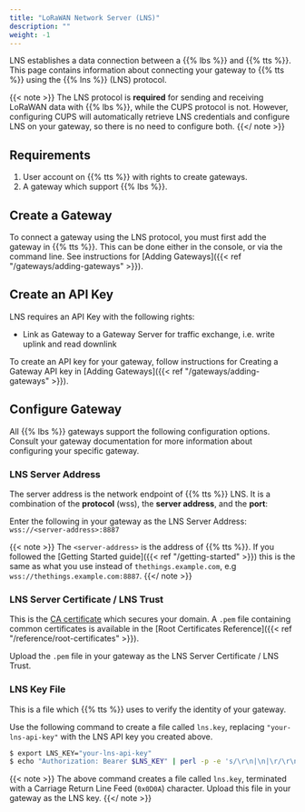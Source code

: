 ```yaml
---
title: "LoRaWAN Network Server (LNS)"
description: ""
weight: -1
---
```


LNS establishes a data connection between a {{% lbs %}} and {{% tts %}}. This page contains information about connecting your gateway to {{% tts %}} using the {{% lns %}} (LNS) protocol.

<!--more-->

{{< note >}} The LNS protocol is **required** for sending and receiving LoRaWAN data with {{% lbs %}}, while the CUPS protocol is not. However, configuring CUPS will automatically retrieve LNS credentials and configure LNS on your gateway, so there is no need to configure both. {{</ note >}}

## Requirements

1. User account on {{% tts %}} with rights to create gateways.
2. A gateway which support {{% lbs %}}.

## Create a Gateway

To connect a gateway using the LNS protocol, you must first add the gateway in {{% tts %}}. This can be done either in the console, or via the command line. See instructions for [Adding Gateways]({{< ref "/gateways/adding-gateways" >}}). 

## Create an API Key

LNS requires an API Key with the following rights:
- Link as Gateway to a Gateway Server for traffic exchange, i.e. write uplink and read downlink

To create an API key for your gateway, follow instructions for Creating a Gateway API key in [Adding Gateways]({{< ref "/gateways/adding-gateways" >}}).

## Configure Gateway

All {{% lbs %}} gateways support the following configuration options. Consult your gateway documentation for more information about configuring your specific gateway. 

### LNS Server Address

The server address is the network endpoint of {{% tts %}} LNS. It is a combination of the **protocol** (wss), the **server address**, and the **port**:

Enter the following in your gateway as the LNS Server Address: `wss://<server-address>:8887`

{{< note >}} The `<server-address>` is the address of {{% tts %}}. If you followed the [Getting Started guide]({{< ref "/getting-started" >}}) this is the same as what you use instead of `thethings.example.com`, e.g `wss://thethings.example.com:8887`. {{</ note >}}

### LNS Server Certificate / LNS Trust

This is the [CA certificate](https://en.wikipedia.org/wiki/Certificate_authority) which secures your domain. A `.pem` file containing common certificates is available in the [Root Certificates Reference]({{< ref "/reference/root-certificates" >}}).

Upload the `.pem` file in your gateway as the LNS Server Certificate / LNS Trust.

### LNS Key File

This is a file which {{% tts %}} uses to verify the identity of your gateway.

Use the following command to create a file called `lns.key`, replacing `"your-lns-api-key"` with the LNS API key you created above.

```bash
$ export LNS_KEY="your-lns-api-key"
$ echo "Authorization: Bearer $LNS_KEY" | perl -p -e 's/\r\n|\n|\r/\r\n/g'  > lns.key
```

{{< note >}} The above command creates a file called `lns.key`, terminated with a Carriage Return Line Feed (`0x0D0A`) character. Upload this file in your gateway as the LNS key. {{</ note >}}
